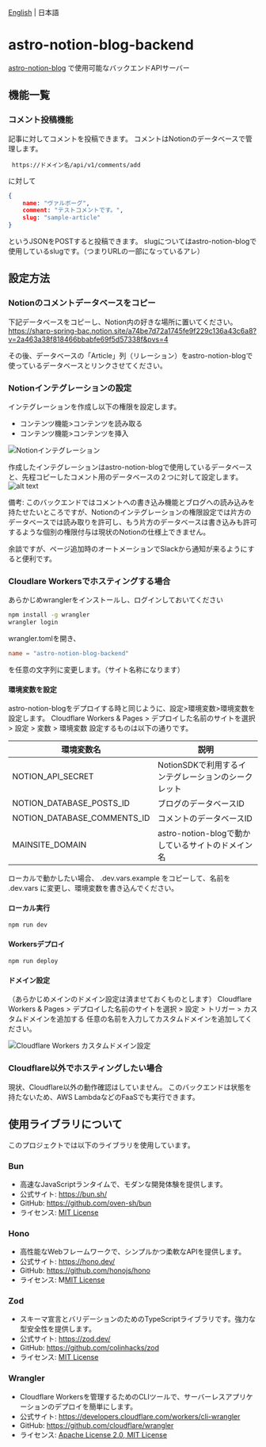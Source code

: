 [English](README.md) | 日本語

# astro-notion-blog-backend

[astro-notion-blog](https://github.com/otoyo/astro-notion-blog) で使用可能なバックエンドAPIサーバー

## 機能一覧

### コメント投稿機能

記事に対してコメントを投稿できます。
コメントはNotionのデータベースで管理します。

` https://ドメイン名/api/v1/comments/add`

に対して
```json
{
    name: "ヴァルボーグ",
    comment: "テストコメントです。",
    slug: "sample-article"
}
```
というJSONをPOSTすると投稿できます。
slugについてはastro-notion-blogで使用しているslugです。（つまりURLの一部になっているアレ）

## 設定方法

### Notionのコメントデータベースをコピー

下記データベースをコピーし、Notion内の好きな場所に置いてください。
https://sharp-spring-bac.notion.site/a74be7d72a1745fe9f229c136a43c6a8?v=2a463a38f818466bbabfe69f5d57338f&pvs=4

その後、データベースの「Article」列（リレーション）をastro-notion-blogで使っているデータベースとリンクさせてください。

### Notionインテグレーションの設定

インテグレーションを作成し以下の権限を設定します。

- コンテンツ機能>コンテンツを読み取る
- コンテンツ機能>コンテンツを挿入

![Notionインテグレーション](doc/image.png)

作成したインテグレーションはastro-notion-blogで使用しているデータベースと、先程コピーしたコメント用のデータベースの２つに対して設定します。
![alt text](doc/image2.png)

備考:
このバックエンドではコメントへの書き込み機能とブログへの読み込みを持たせたいところですが、Notionのインテグレーションの権限設定では片方のデータベースでは読み取りを許可し、もう片方のデータベースは書き込みも許可するような個別の権限付与は現状のNotionの仕様上できません。



余談ですが、ページ追加時のオートメーションでSlackから通知が来るようにすると便利です。

### Cloudlare Workersでホスティングする場合

あらかじめwranglerをインストールし、ログインしておいてください
```bash
npm install -g wrangler
wrangler login
```

wrangler.tomlを開き、

```toml
name = "astro-notion-blog-backend"
```

を任意の文字列に変更します。（サイト名称になります）

#### 環境変数を設定

astro-notion-blogをデプロイする時と同じように、設定>環境変数>環境変数を設定します。
Cloudflare Workers & Pages > デプロイした名前のサイトを選択 > 設定 > 変数 > 環境変数
設定するものは以下の通りです。

|環境変数名|説明|
|---|---|
|NOTION_API_SECRET | NotionSDKで利用するインテグレーションのシークレット |
|NOTION_DATABASE_POSTS_ID | ブログのデータベースID |
|NOTION_DATABASE_COMMENTS_ID | コメントのデータベースID |
|MAINSITE_DOMAIN | astro-notion-blogで動かしているサイトのドメイン名 |

ローカルで動かしたい場合、
.dev.vars.example をコピーして、名前を .dev.vars に変更し、環境変数を書き込んでください。

#### ローカル実行

```bash
npm run dev
```

#### Workersデプロイ

```bash
npm run deploy
```

#### ドメイン設定

（あらかじめメインのドメイン設定は済ませておくものとします）
Cloudflare Workers & Pages > デプロイした名前のサイトを選択 > 設定 > トリガー > カスタムドメインを追加する
任意の名前を入力してカスタムドメインを追加してください。

![Cloudflare Workers カスタムドメイン設定](doc/image3.png)

### Cloudflare以外でホスティングしたい場合

現状、Cloudflare以外の動作確認はしていません。
このバックエンドは状態を持たないため、AWS LambdaなどのFaaSでも実行できます。


## 使用ライブラリについて

このプロジェクトでは以下のライブラリを使用しています。

### Bun

- 高速なJavaScriptランタイムで、モダンな開発体験を提供します。
- 公式サイト: https://bun.sh/
- GitHub: https://github.com/oven-sh/bun
- ライセンス: [MIT License](https://github.com/oven-sh/bun/blob/main/LICENSE)

### Hono

- 高性能なWebフレームワークで、シンプルかつ柔軟なAPIを提供します。
- 公式サイト: https://hono.dev/
- GitHub: https://github.com/honojs/hono
- ライセンス: M[MIT License](https://github.com/honojs/hono/blob/main/LICENSE)

### Zod

- スキーマ宣言とバリデーションのためのTypeScriptライブラリです。強力な型安全性を提供します。
- 公式サイト: https://zod.dev/
- GitHub: https://github.com/colinhacks/zod
- ライセンス: [MIT License](https://github.com/colinhacks/zod/blob/master/LICENSE)

### Wrangler

- Cloudflare Workersを管理するためのCLIツールで、サーバーレスアプリケーションのデプロイを簡単にします。
- 公式サイト: https://developers.cloudflare.com/workers/cli-wrangler
- GitHub: https://github.com/cloudflare/wrangler
- ライセンス: [Apache License 2.0, MIT License](https://github.com/cloudflare/wrangler/blob/master/LICENSE)